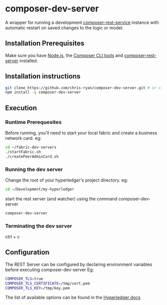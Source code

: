 # composer-dev-server

A wrapper for running a development [composer-rest-service](https://github.com/hyperledger/composer) instance with automatic restart on saved changes to the logic or model.

## Installation Prerequisites

Make sure you have [Node.js](http://nodejs.org/), the [Composer CLI tools](https://hyperledger.github.io/composer/latest/installing/development-tools.html) and [composer-rest-server](https://www.npmjs.com/package/composer-rest-server) installed.

## Installation instructions
```sh
git clone https://github.com/chris-ryan/composer-dev-server.git # or clone your own fork
npm install -g composer-dev-server

```

## Execution

### Runtime Prerequesites
Before running, you'll need to start your local fabric and create a business network card.
eg:
```sh
cd ~/fabric-dev-servers
./startFabric.sh
./createPeerAdminCard.sh
```

### Running the dev server

Change the root of your hyperledger's project directory.
eg:
```sh
cd ~/Development/my-hyperledger
```

start the rest server (and watcher) using the command composer-dev-server
```sh
composer-dev-server
```

### Terminating the dev server

ctrl + c

## Configuration
The REST Server can be configured by declaring environment variables before executing composer-dev-server
Eg:
```sh
COMPOSER_TLS=true
COMPOSER_TLS_CERTIFICATE=/tmp/cert.pem
COMPOSER_TLS_KEY=/tmp/key.pem
```

The list of available options can be found in the [Hyperledger docs](https://hyperledger.github.io/composer/latest/reference/rest-server)